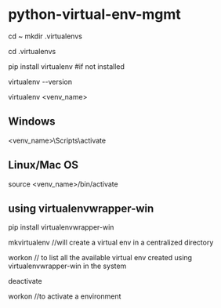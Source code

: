 # python-virtual-env-mgmt

cd ~
mkdir .virtualenvs

cd .virtualenvs

pip install virtualenv  #if not installed

virtualenv --version

virtualenv <venv_name>

## Windows

<venv_name>\Scripts\activate

## Linux/Mac OS

source <venv_name>/bin/activate


## using virtualenvwrapper-win

pip install virtualenvwrapper-win

mkvirtualenv <env-name>             //will create a virtual env in a centralized directory
  
workon // to list all the available virtual env created using virtualenvwrapper-win in the system   
  
deactivate
  
workon <env-name>   //to activate a environment     
  

